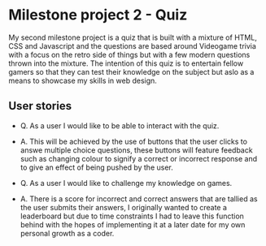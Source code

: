 # Milestone project 2 - Quiz

My second milestone project is a quiz that is built with a mixture of HTML, CSS and Javascript and the questions are based around Videogame trivia with a focus on the retro side of things but with a few modern questions thrown into the mixture. The intention of this quiz is to entertain fellow gamers so that they can test their knowledge on the subject but aslo as a means to showcase my skills in web design. 

## User stories

- Q. As a user I would like to be able to interact with the quiz.
- A. This will be achieved by the use of buttons that the user clicks to answe multiple choice questions, these buttons will feature feedback such as changing colour to signify a correct or incorrect response and to give an effect of being pushed by the user.

- Q. As a user I would like to challenge my knowledge on games.
- A. There is a score for incorrect and correct answers that are tallied as the user submits their answers, I originally wanted to create a leaderboard but due to time constraints I had to leave this function behind with the hopes of implementing it at a later date for my own personal growth as a coder.

  
